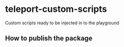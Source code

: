 # teleport-custom-scripts

Custom scripts ready to be injected in to the playground

## How to publish the package
